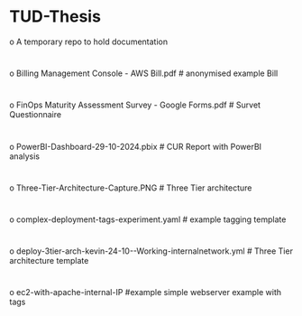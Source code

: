 # TUD-Thesis
o    A temporary repo to hold documentation
#  
o    Billing Management Console - AWS Bill.pdf                     # anonymised example Bill
#
o    FinOps Maturity Assessment Survey - Google Forms.pdf          # Survet Questionnaire
#
o    PowerBI-Dashboard-29-10-2024.pbix                              # CUR Report with PowerBI analysis
#
o    Three-Tier-Architecture-Capture.PNG                            # Three Tier architecture
#
o    complex-deployment-tags-experiment.yaml                         # example tagging template
#
o    deploy-3tier-arch-kevin-24-10--Working-internalnetwork.yml      # Three Tier architecture template
#
o    ec2-with-apache-internal-IP                                    #example simple webserver example with tags
